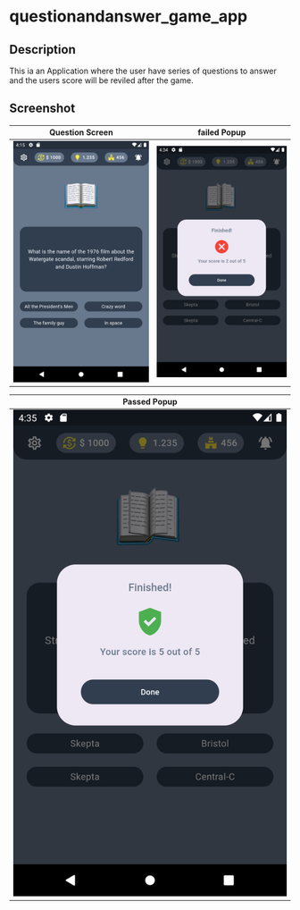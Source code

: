 # questionandanswer_game_app

## Description

   This ia an Application where the user have series of questions to answer and the users score will be reviled after the game.

## Screenshot

|                   Question Screen                   |                     failed Popup                      |
|:---------------------------------------------------:|:-----------------------------------------------------:|
| <img src="assets/screenshots/home.png" width="500"> | <img src="assets/screenshots/failed.png" width="500"> |

|                     Passed Popup                      |
|:-----------------------------------------------------:|
| <img src="assets/screenshots/passed.png" width="500"> | 
